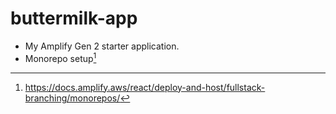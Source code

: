 # buttermilk-app
- My Amplify Gen 2 starter application.
- Monorepo setup[^1]

[^1]: https://docs.amplify.aws/react/deploy-and-host/fullstack-branching/monorepos/
